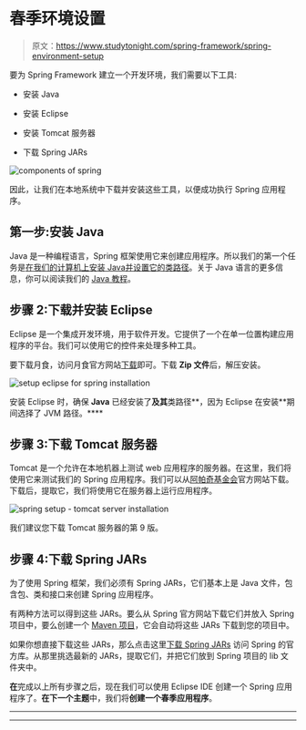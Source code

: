 # 春季环境设置

> 原文：<https://www.studytonight.com/spring-framework/spring-environment-setup>

要为 Spring Framework 建立一个开发环境，我们需要以下工具:

*   安装 Java

*   安装 Eclipse

*   安装 Tomcat 服务器

*   下载 Spring JARs

![components of spring](../Images/33b4de2670c2ca660560089858fb0021.png)

因此，让我们在本地系统中下载并安装这些工具，以便成功执行 Spring 应用程序。

## 第一步:安装 Java

Java 是一种编程语言，Spring 框架使用它来创建应用程序。所以我们的第一个任务是[在我们的计算机上安装 Java](https://www.studytonight.com/post/step-by-step-guide-to-install-jdk-11-on-windows)[并设置它的类路径](http://studytonight.com/java/setting-classpath-for-java.php)。关于 Java 语言的更多信息，你可以阅读我们的 [Java 教程](https://www.studytonight.com/java/)。

## 步骤 2:下载并安装 Eclipse

Eclipse 是一个集成开发环境，用于软件开发。它提供了一个在单一位置构建应用程序的平台。我们可以使用它的控件来处理多种工具。

要下载月食，访问月食官方网站[下载](https://www.eclipse.org/downloads/)即可。下载 **Zip 文件**后，解压安装。

![setup eclipse for spring installation](../Images/96f3f895d2a4efc2356c0f2eb918ae1c.png)

安装 Eclipse 时，确保 **Java** 已经安装了**及其**类路径**，因为 Eclipse 在安装**期间选择了 JVM 路径。****

## 步骤 3:下载 Tomcat 服务器

Tomcat 是一个允许在本地机器上测试 web 应用程序的服务器。在这里，我们将使用它来测试我们的 Spring 应用程序。我们可以从[阿帕奇基金会](https://tomcat.apache.org/)官方网站下载。下载后，提取它，我们将使用它在服务器上运行应用程序。

![spring setup - tomcat server installation](../Images/6c53a8ebb62d583e2f7362c425b2b974.png)

我们建议您下载 Tomcat 服务器的第 9 版。

## 步骤 4:下载 Spring JARs

为了使用 Spring 框架，我们必须有 Spring JARs，它们基本上是 Java 文件，包含包、类和接口来创建 Spring 应用程序。

有两种方法可以得到这些 JARs。要么从 Spring 官方网站下载它们并放入 Spring 项目中，要么创建一个 [Maven 项目](https://www.studytonight.com/spring-framework/spring-maven-project)，它会自动将这些 JARs 下载到您的项目中。

如果你想直接下载这些 JARs，那么点击这里[下载 Spring JARs](https://repo.spring.io/release/org/springframework/spring/) 访问 Spring 的官方库。从那里挑选最新的 JARs，提取它们，并把它们放到 Spring 项目的 lib 文件夹中。

**在**完成以上所有步骤之后，现在我们可以使用 Eclipse IDE 创建一个 Spring 应用程序了。**在下一个主题**中，我们将**创建一个春季应用程序**。

* * *

* * *